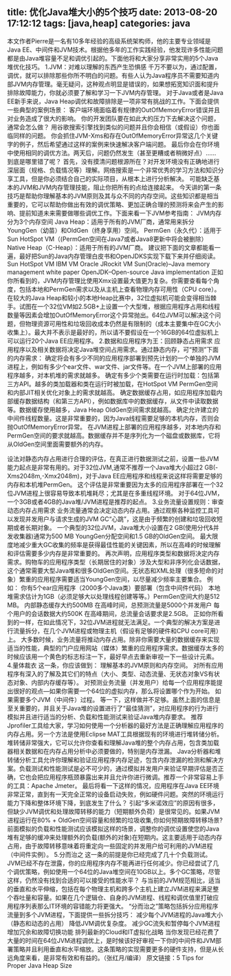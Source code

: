 title: 优化Java堆大小的5个技巧
date: 2013-08-20 17:12:12
tags: [java,heap]
categories: java
---
本文作者Pierre是一名有10多年经验的高级系统架构师，他的主要专业领域是Java EE、中间件和JVM技术。根据他多年的工作实践经验，他发现许多性能问题都是由Java堆容量不足和调优引起的。下面他将和大家分享非常实用的5个Java堆优化技巧。
1.JVM：对难以理解的东西产生恐惧感
千万不要以为，通过配置，调优，就可以排除那些你所不明白的问题。有些人认为Java程序员不需要知道内部JVM内存管理。毫无疑问，这种观点明显是错误的，如果想拓宽知识面和提升排除故障能力，你就必须要了解和学习一下JVM内存管理。
对于Java或者是Java EE新手来说，Java Heap调优和故障排除是一项非常有挑战的工作。下面会提供一些典型的案例场景：
客户端环境面临着有规律的OutOfMemoryError错误并且对业务造成了很大的影响。
你的开发团队要在如此大的压力下去解决这个问题，通常会怎么做？
用谷歌搜索引擎找到类似的问题并且你会相信（或假设）你也面临同样的问题。
你会抓住JVM-Xms和存在OutOfMemoryError异常这几个关键字的例子，然后希望通过这样的案例来快速解决客户端问题。
最后你会在你环境中使用相同的调优方法。两天后，问题仍然发生（甚至更糟或者稍微好点）……
到底是哪里错了呢？
首先，没有摸清问题根源所在？对开发环境没有正确地进行深层面（规格、负载情况等）理解。网络搜索是一个非常优秀的学习方法和知识分享工具，但是你必须结合自己的实际项目，从根本上进行分析解决。
可能缺乏基本的JVM和JVM内存管理技能，阻止你把所有的点给连接起来。
今天讲的第一条技巧是帮助你理解基本的JVM原则及其与众不同的内存空间。这些知识都是相当重要的，它可以帮助你做出有效的调优策略、更加正确合理的预测将来会产生的影响、提前知道未来需要做哪些调优工作。下面来看一下JVM参考指南：
JVM内存分为3个内存空间
Java Heap：适用于所有的JVM厂商，通常用来拆分YoungGen（幼苗）和OldGen（终身享用）空间。
PermGen（永久代）：适用于Sun HotSpot VM（(PermGen空间在Java7或者Java8更新中将会被删除）
Native Heap（C-Heap）：适用于所有的JVM厂商。
建议把下面的文章都能看一遍，最好把Sun的Java内存管理白皮书和OpenJDKS实现下载下来并仔细阅读。
Sun HotSpot VM
IBM VM
Oracle JRockit VM
Sun(Oracle)–Java memory management white paper
OpenJDK–Open-source Java implementation
正如你所看到的，JVM内存管理比使用Xmx设置最大值更为复杂。你需要查看每个角度，包括本地和PermGen需求以及从主机上查看物理内存可用性（CPU core）。
在较大的Java Heap和较小的本地Heap比赛中，32位虚拟机可能会变得相当棘手。试图在一个32位VM如2.5GB+上设置一个大型堆，根据应用程序占用和线程数量等因素会增加OutOfMemoryError这个异常抛出。64位JVM可以解决这个问题，但物理资源可用性和垃圾回收成本仍然是有限制的（成本主要集中在GC大小收集上）。最大并不表示是最好的，所以请不要假设在一个16GB的64位虚拟机上可以运行20个Java EE应用程序。
2.数据和应用程序为王：回顾静态占用需求
应用程序以及相关数据将决定Java堆空间占用需求。通过静态内存，可“预测”下面的内存需求：
确定将会有多少不同的应用程序部署到预先计划的一个单独的JVM进程上，例如有多少个ear文件、war文件、jar文件等。在一个JVM上部署的应用程序越多，对本机堆的需求就越多。
确定有多少个类需要在运行时加载：包括第三方API。越多的类加载器和类在运行时被加载，在HotSpot VM PermGen空间和内部JIT相关优化对象上的需求就越高。
确定数据缓存占用，如应用程序加载内部缓存数据结构（和第三方API），例如数据库中的数据缓存，从文件中读取数据等。数据缓存使用越多，Java Heap OldGen空间需求就越高。
确定允许建立的中间件线程数量。这是非常重要的，因为Java线程需要足够的本机内存，否则会抛OutOfMemoryError异常。
在JVM进程上部署的应用程序越多，对本地内存和PermGen空间的要求就越高。数据缓存并不是序列化为一个磁盘或数据库，它将从OldGen空间里面需要额外的内存。

设法对静态内存占用进行合理的评估，在真正进行数据测试之前，设置一些JVM能力起点是非常有用的。对于32位JVM,通常不推荐一个Java堆大小超过2 GB(-Xms2048m,-Xmx2048m)，对于Java EE应用程序和线程来说这样将需要足够的内存和本机堆PermGen。
这个评估是非常重要因为太多的应用程序部署在一个32位JVM进程上很容易导致本机堆耗尽；尤其是在多重线程环境。
对于64位JVM， 一个3GB或者4GB的Java堆/JVM进程是推荐的起点。
3.业务流量设置规则：审查动态内存占用需求
业务流量通常会决定动态内存占用。通过观察各种监控工具可以发现并发用户与请求生成的JVM GC“心跳”，这是由于频繁的创建和垃圾回收短期或者长期对象。
一个典型的32位JVM，Java堆大小设置在2 GB(使用分代&并发收集器)通常为500 MB YoungGen分配空间和1.5 GB的OldGen空间。
最大限度地减少重大GC收集的频率是获得最佳性能的关键因素，所以在高峰的时候理解和评估需要多少内存是非常重要的。
再次声明，应用程序类型和数据将决定内存需求。购物车的应用程序类型（长期居住的对象）涉及大型和非序列化会话数据，这个通常需要大型Java堆和很多OldGen空间。无状态和XML处理（很多短命的对象）繁重的应用程序需要适当YoungGen空间，以尽量减少频率主要集合。
例如：
你有5个ear应用程序（2000多个Java类）要部署（包含中间件代码）
本地堆需求估计为1GB（必须足够大以处理线程创建等等。）PermGen空间大约是512 MB。
内部静态缓存大约500MB
在高峰时间，总预测流量是5000个并发用户
每个用户的会话数据大约500K
在高峰期间，总流量会话要求是2.5GB。
正如你所看到的一样，在如此情况下，32位JVM进程就无法满足。一个典型的解决方案是进行流量拆分，在几个JVM进程或物理主机（假设有足够的硬件和CPU core可用）上。
大多数时候，业务流量将推动内存占用。除非你需要大量的数据缓存来实现适当的性能，典型的门户应用网站（媒体）繁重的应用程序需求。数据缓存太多的时候应该用一个黄色的标志标注一下，最好早点去重新审视一下一些设计元素。
4.量体裁衣
这一条，你应该做到：
理解基本的JVM原则和内存空间。
对所有应用程序有深入的了解及其它们的特点（大小、类型、动态流量、无状态对象VS有状态对象、内部内存缓存等）。
对预测业务流量（并发用户）给每一个应用程序能提出很好的观点—如果你需要一个64位的虚拟内存，那么将设置哪个作为开始。
如果需要多个JVM（中间件）过程。
等一下，这样做并不足够。虽然上面的信息是至关重要的，并且关于Java堆的设置进行了“最佳猜测”，对应用程序的行为进行模拟并且进行适当的分析、负载和性能测试来验证Java堆内存要求。
推荐Jprofiler工具给大家，学习如何使用一个分析器的最好方法是正确理解应用程序的内存占用。另一个方法是使用Eclipse MAT工具根据现有的环境进行堆转储分析。堆转储非常强大，它可以允许你查看和理解Java堆的整个内存占用，包含类加载器相关数据和在内存占用分析中必须要做的，特别是内存泄漏。
Java分析器和堆转储分析工具允许你理解和验证应用程序内存足迹，包含内存泄漏的检测和解决方案。负载测试和性能测试是必不可少的，通过模拟并发用户来验证早期评估是否正确，它也会把应用程序瓶颈暴露出来并且允许你进行微调。推荐一个非常容易上手的工具：Apache Jmeter。
最后将看一下这样的情况，应用程序在Java EE环境非常正常，直到有一天完全正常的设备启动失败，例如硬件问题。突然的环境运行能力下降和整体环境下降，到底发生了什么？
引起“多米诺效应”的原因有很多，但缺少JVM调优和处理故障转移的能力（短期额外负荷）是很常见的。如果JVM进程运行在80% + OldGen空间容量和频繁的垃圾收集,你如何预期故障转移场景?
前面模拟的负载和性能测试应该模拟这样的场景，调整你的调优设置使您的Java堆有足够的缓冲来处理额外的负载(额外的对象)在短期内。这主要适用于动态内存占用，由于故障转移意味着将重定向一些固定的并发用户给可利用的JVM进程（中间件实例）。
5.分而治之
这一条的前提是你已经完成了几十个负载测试。JVM已经不存在泄露，你的应用程序内存不能再进行任何减少。你已经尝试了几个调优策略，例如使用一个64位的Java堆空间在10GB以上。多个GC策略，尽管这样，仍然没有找到合适的可以接受的性能水平？
与当前的JVM规范相比，适当的垂直和水平伸缩，包括在每个物理主机和跨多个主机上建立JVM进程来满足整个吞吐量和容量。如果在几个逻辑仓、自身的JVM进程、线程和调优值里打破应用程序列表那么IT环境的容错能力将更强大。
“分而治之”策略包括拆分应用程序流量到多个JVM进程，下面提供一些拆分技巧：
减少每个JVM进程的Java堆大小（静态和动态的占用）
降低JVM调优复杂度。
减少GC流失和暂停每个JVM进程
增加冗余和故障切换功能
排列最新的Cloud和IT虚拟化战略
当你发现已经花费了大量的时间在64位JVM进程调优上，是时候该好好审视一下你的中间件和JVM部署策略并且利用垂直和水平缩放。这条策略的实现需要更多的硬件支持，但是从长远角度来看，是非常有效和有益的。（张红月/编译）
原文链接：5 Tips for Proper Java Heap Size
